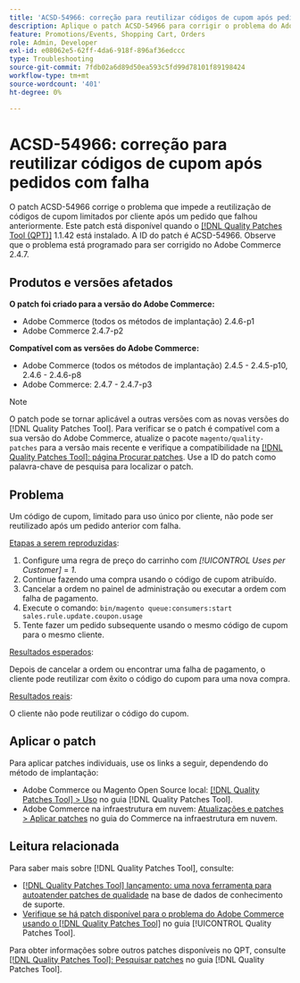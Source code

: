 ```yaml
---
title: 'ACSD-54966: correção para reutilizar códigos de cupom após pedidos com falha'
description: Aplique o patch ACSD-54966 para corrigir o problema do Adobe Commerce, impedindo a reutilização de códigos de cupom limitados por promoções e carrinho de compras após um pedido que falhou anteriormente.
feature: Promotions/Events, Shopping Cart, Orders
role: Admin, Developer
exl-id: e08062e5-62ff-4da6-918f-896af36edccc
type: Troubleshooting
source-git-commit: 7fdb02a6d89d50ea593c5fd99d78101f89198424
workflow-type: tm+mt
source-wordcount: '401'
ht-degree: 0%

---
```


# ACSD-54966: correção para reutilizar códigos de cupom após pedidos com falha

O patch ACSD-54966 corrige o problema que impede a reutilização de códigos de cupom limitados por cliente após um pedido que falhou anteriormente. Este patch está disponível quando o [[!DNL Quality Patches Tool (QPT)]](https://experienceleague.adobe.com/en/docs/commerce-operations/tools/quality-patches-tool/quality-patches-tool-to-self-serve-quality-patches) 1.1.42 está instalado. A ID do patch é ACSD-54966. Observe que o problema está programado para ser corrigido no Adobe Commerce 2.4.7.

## Produtos e versões afetados

**O patch foi criado para a versão do Adobe Commerce:**

* Adobe Commerce (todos os métodos de implantação) 2.4.6-p1
* Adobe Commerce 2.4.7-p2

**Compatível com as versões do Adobe Commerce:**

* Adobe Commerce (todos os métodos de implantação) 2.4.5 - 2.4.5-p10, 2.4.6 - 2.4.6-p8
* Adobe Commerce: 2.4.7 - 2.4.7-p3

>[!NOTE]
>
>O patch pode se tornar aplicável a outras versões com as novas versões do [!DNL Quality Patches Tool]. Para verificar se o patch é compatível com a sua versão do Adobe Commerce, atualize o pacote `magento/quality-patches` para a versão mais recente e verifique a compatibilidade na [[!DNL Quality Patches Tool]: página Procurar patches](https://experienceleague.adobe.com/tools/commerce-quality-patches/index.html). Use a ID do patch como palavra-chave de pesquisa para localizar o patch.

## Problema

Um código de cupom, limitado para uso único por cliente, não pode ser reutilizado após um pedido anterior com falha.

<u>Etapas a serem reproduzidas</u>:

1. Configure uma regra de preço do carrinho com *[!UICONTROL Uses per Customer]* = *1*.
1. Continue fazendo uma compra usando o código de cupom atribuído.
1. Cancelar a ordem no painel de administração ou executar a ordem com falha de pagamento.
1. Execute o comando: `bin/magento queue:consumers:start sales.rule.update.coupon.usage`
1. Tente fazer um pedido subsequente usando o mesmo código de cupom para o mesmo cliente.

<u>Resultados esperados</u>:

Depois de cancelar a ordem ou encontrar uma falha de pagamento, o cliente pode reutilizar com êxito o código do cupom para uma nova compra.

<u>Resultados reais</u>:

O cliente não pode reutilizar o código do cupom.

## Aplicar o patch

Para aplicar patches individuais, use os links a seguir, dependendo do método de implantação:

* Adobe Commerce ou Magento Open Source local: [[!DNL Quality Patches Tool] > Uso](/help/tools/quality-patches-tool/usage.md) no guia [!DNL Quality Patches Tool].
* Adobe Commerce na infraestrutura em nuvem: [Atualizações e patches > Aplicar patches](https://experienceleague.adobe.com/docs/commerce-cloud-service/user-guide/develop/upgrade/apply-patches.html) no guia do Commerce na infraestrutura em nuvem.

## Leitura relacionada

Para saber mais sobre [!DNL Quality Patches Tool], consulte:

* [[!DNL Quality Patches Tool] lançamento: uma nova ferramenta para autoatender patches de qualidade](https://experienceleague.adobe.com/en/docs/commerce-operations/tools/quality-patches-tool/quality-patches-tool-to-self-serve-quality-patches) na base de dados de conhecimento de suporte.
* [Verifique se há patch disponível para o problema do Adobe Commerce usando o  [!DNL Quality Patches Tool]](/help/tools/quality-patches-tool/patches-available-in-qpt/check-patch-for-magento-issue-with-magento-quality-patches.md) no guia [!UICONTROL Quality Patches Tool].

Para obter informações sobre outros patches disponíveis no QPT, consulte [[!DNL Quality Patches Tool]: Pesquisar patches](https://experienceleague.adobe.com/tools/commerce-quality-patches/index.html) no guia [!DNL Quality Patches Tool].
